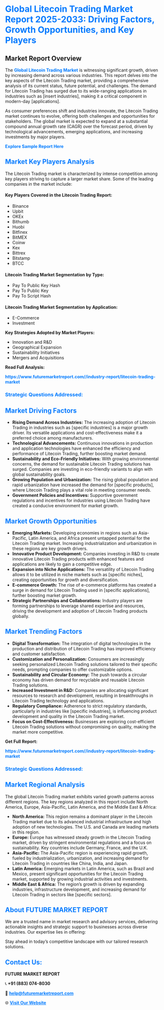 <h1 style="color: #007BFF;">Global Litecoin Trading Market Report 2025-2033: Driving Factors, Growth Opportunities, and Key Players</h1>

<section id="overview">
<h2>Market Report Overview</h2>
<p>The <a href="https://www.futuremarketreport.com//industry-report/litecoin-trading-market" style="color: #007BFF; text-decoration: none;"><strong>Global Litecoin Trading Market</strong></a> is witnessing significant growth, driven by increasing demand across various industries. This report delves into the key aspects of the Litecoin Trading market, providing a comprehensive analysis of its current status, future potential, and challenges. The demand for Litecoin Trading has surged due to its wide-ranging applications in industries such as [insert industries], making it a critical component in modern-day [applications].</p>
<p>As consumer preferences shift and industries innovate, the Litecoin Trading market continues to evolve, offering both challenges and opportunities for stakeholders. The global market is expected to expand at a substantial compound annual growth rate (CAGR) over the forecast period, driven by technological advancements, emerging applications, and increasing investments by major players.</p>
</section>

<section id="overview">
<p><a href="https://www.futuremarketreport.com//request-sample/reportId=63927" style="color: #007BFF; text-decoration: none;"><strong>Explore Sample Report Here</strong></a></p>
</section>

<section id="key-players">
<h2 style="color: #007BFF;">Market Key Players Analysis</h2>
<p>The Litecoin Trading market is characterized by intense competition among key players striving to capture a larger market share. Some of the leading companies in the market include:</p>
<h4>Key Players Covered in the Litecoin Trading Report:</h4>
<ul><li>Binance</li><li>Upbit</li><li>OKEx</li><li>Bithumb</li><li>Huobi</li><li>Bitfinex</li><li>BitMEX</li><li>Coinw</li><li>Kex</li><li>Bittrex</li><li>Bitstamp</li><li>BTCC</li></ul>
<h4>Litecoin Trading Market Segmentation by Type:</h4>
<ul><li>Pay To Public Key Hash</li><li>Pay To Public Key</li><li>Pay To Script Hash</li></ul>

<h4>Litecoin Trading Market Segmentation by Application:</h4>
<ul><li>E-Commerce</li><li>Investment</li></ul>
<p><strong>Key Strategies Adopted by Market Players:</strong></p>
<ul>
<li>Innovation and R&D</li>
<li>Geographical Expansion</li>
<li>Sustainability Initiatives</li>
<li>Mergers and Acquisitions</li>
</ul>
</section>

<section>
<p><strong>Read Full Analysis: </strong></p><a href="https://www.futuremarketreport.com//industry-report/litecoin-trading-market" style="color: #007BFF; text-decoration: none;"><strong>https://www.futuremarketreport.com//industry-report/litecoin-trading-market</strong></a>
<h3 style="color: #007BFF;">Strategic Questions Addressed:</h3>
</section>

<section id="driving-factors">
<h2 style="color: #007BFF;">Market Driving Factors</h2>
<ul>
<li><strong>Rising Demand Across Industries:</strong> The increasing adoption of Litecoin Trading in industries such as [specific industries] is a major growth driver. Its versatile applications and cost-effectiveness make it a preferred choice among manufacturers.</li>
<li><strong>Technological Advancements:</strong> Continuous innovations in production and application technologies have enhanced the efficiency and performance of Litecoin Trading, further boosting market demand.</li>
<li><strong>Sustainability and Eco-Friendly Initiatives:</strong> With growing environmental concerns, the demand for sustainable Litecoin Trading solutions has surged. Companies are investing in eco-friendly variants to align with global sustainability goals.</li>
<li><strong>Growing Population and Urbanization:</strong> The rising global population and rapid urbanization have increased the demand for [specific products], where Litecoin Trading plays a vital role in meeting consumer needs.</li>
<li><strong>Government Policies and Incentives:</strong> Supportive government regulations and incentives for industries using Litecoin Trading have created a conducive environment for market growth.</li>
</ul>
</section>

<section id="growth-opportunities">
<h2 style="color: #007BFF;">Market Growth Opportunities</h2>
<ul>
<li><strong>Emerging Markets:</strong> Developing economies in regions such as Asia-Pacific, Latin America, and Africa present untapped potential for the Litecoin Trading market. Increasing industrialization and urbanization in these regions are key growth drivers.</li>
<li><strong>Innovative Product Development:</strong> Companies investing in R&D to create innovative Litecoin Trading products with enhanced features and applications are likely to gain a competitive edge.</li>
<li><strong>Expansion into Niche Applications:</strong> The versatility of Litecoin Trading allows it to be utilized in niche markets such as [specific niches], creating opportunities for growth and diversification.</li>
<li><strong>E-commerce Growth:</strong> The rise of e-commerce platforms has created a surge in demand for Litecoin Trading used in [specific applications], further boosting market growth.</li>
<li><strong>Strategic Partnerships and Collaborations:</strong> Industry players are forming partnerships to leverage shared expertise and resources, driving the development and adoption of Litecoin Trading products globally.</li>
</ul>
</section>

<section id="trending-factors">
<h2 style="color: #007BFF;">Market Trending Factors</h2>
<ul>
<li><strong>Digital Transformation:</strong> The integration of digital technologies in the production and distribution of Litecoin Trading has improved efficiency and customer satisfaction.</li>
<li><strong>Customization and Personalization:</strong> Consumers are increasingly seeking personalized Litecoin Trading solutions tailored to their specific needs, prompting companies to offer customizable options.</li>
<li><strong>Sustainability and Circular Economy:</strong> The push towards a circular economy has driven demand for recyclable and reusable Litecoin Trading solutions.</li>
<li><strong>Increased Investment in R&D:</strong> Companies are allocating significant resources to research and development, resulting in breakthroughs in Litecoin Trading technology and applications.</li>
<li><strong>Regulatory Compliance:</strong> Adherence to strict regulatory standards, particularly in industries like [specific industries], is influencing product development and quality in the Litecoin Trading market.</li>
<li><strong>Focus on Cost-Effectiveness:</strong> Businesses are exploring cost-efficient Litecoin Trading solutions without compromising on quality, making the market more competitive.</li>
</ul>
</section>

<section>
<p><strong>Get Full Report: </strong></p><a href="https://www.futuremarketreport.com//industry-report/litecoin-trading-market" style="color: #007BFF; text-decoration: none;"><strong>https://www.futuremarketreport.com//industry-report/litecoin-trading-market</strong></a>
<h3 style="color: #007BFF;">Strategic Questions Addressed:</h3>
</section>


<section id="regional-analysis">
<h2 style="color: #007BFF;">Market Regional Analysis</h2>
<p>The global Litecoin Trading market exhibits varied growth patterns across different regions. The key regions analyzed in this report include North America, Europe, Asia-Pacific, Latin America, and the Middle East & Africa:</p>
<ul>
<li><strong>North America:</strong> This region remains a dominant player in the Litecoin Trading market due to its advanced industrial infrastructure and high adoption of new technologies. The U.S. and Canada are leading markets in this region.</li>
<li><strong>Europe:</strong> Europe has witnessed steady growth in the Litecoin Trading market, driven by stringent environmental regulations and a focus on sustainability. Key countries include Germany, France, and the U.K.</li>
<li><strong>Asia-Pacific:</strong> The Asia-Pacific region is experiencing rapid growth, fueled by industrialization, urbanization, and increasing demand for Litecoin Trading in countries like China, India, and Japan.</li>
<li><strong>Latin America:</strong> Emerging markets in Latin America, such as Brazil and Mexico, present significant opportunities for the Litecoin Trading market, supported by growing industrial activities and investments.</li>
<li><strong>Middle East & Africa:</strong> The region’s growth is driven by expanding industries, infrastructure development, and increasing demand for Litecoin Trading in sectors like [specific sectors].</li>
</ul>
</section>

<footer>
<h2 style="color: #007BFF;">About FUTURE MARKET REPORT</h2>
<p>We are a trusted name in market research and advisory services, delivering actionable insights and strategic support to businesses across diverse industries. Our expertise lies in offering:</p>

<p>Stay ahead in today’s competitive landscape with our tailored research solutions.</p>

<h2 style="color: #007BFF;">Contact Us:</h2>
<p><strong>FUTURE MARKET REPORT</strong></p>
<p>📞 <strong>+91 (883) 074-8030</strong></p>
<p>📧 <strong><a href="mailto:help@futuremarketreport.com" style="color: #007BFF;">help@futuremarketreport.com</a></strong></p>
<p>🌐 <strong><a href="https://www.futuremarketreport.com/" style="color: #007BFF;">Visit Our Website</a></strong></p>
</footer>